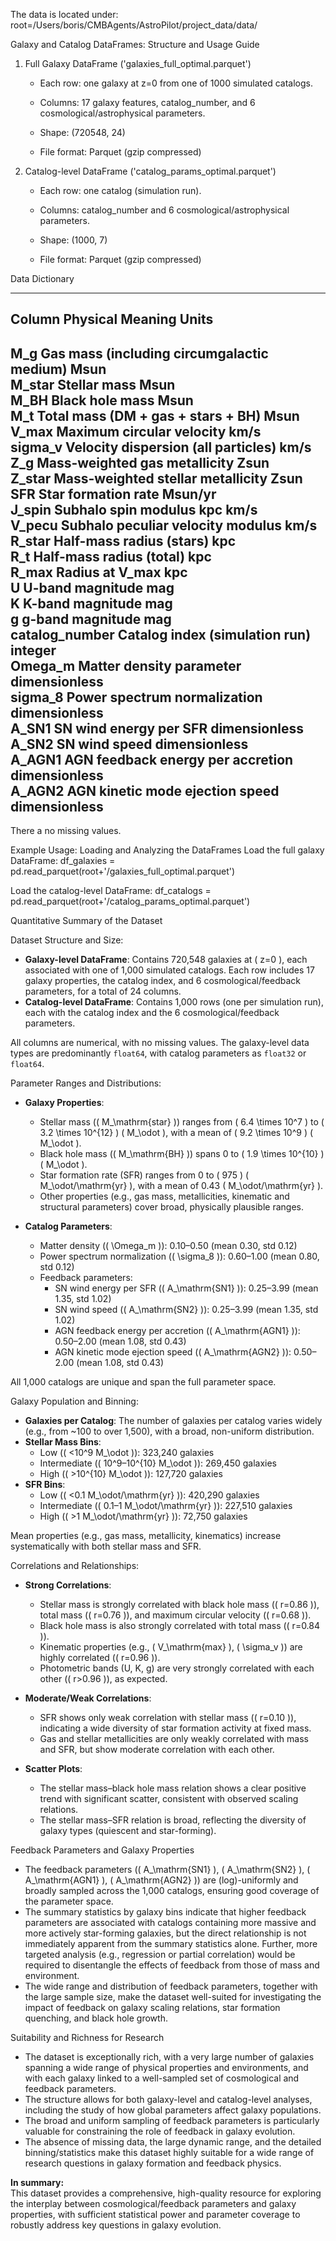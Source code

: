 
The data is located under:
root=/Users/boris/CMBAgents/AstroPilot/project_data/data/

Galaxy and Catalog DataFrames: Structure and Usage Guide

1. Full Galaxy DataFrame ('galaxies_full_optimal.parquet')

   - Each row: one galaxy at z=0 from one of 1000 simulated catalogs.

   - Columns: 17 galaxy features, catalog_number, and 6 cosmological/astrophysical parameters.

   - Shape: (720548, 24)

   - File format: Parquet (gzip compressed)


2. Catalog-level DataFrame ('catalog_params_optimal.parquet')

   - Each row: one catalog (simulation run).

   - Columns: catalog_number and 6 cosmological/astrophysical parameters.

   - Shape: (1000, 7)

   - File format: Parquet (gzip compressed)



Data Dictionary

----------------------------------------------------------------------
Column             Physical Meaning                         Units               
----------------------------------------------------------------------
M_g                Gas mass (including circumgalactic medium) Msun                
M_star             Stellar mass                             Msun                
M_BH               Black hole mass                          Msun                
M_t                Total mass (DM + gas + stars + BH)       Msun                
V_max              Maximum circular velocity                km/s                
sigma_v            Velocity dispersion (all particles)      km/s                
Z_g                Mass-weighted gas metallicity            Zsun                
Z_star             Mass-weighted stellar metallicity        Zsun                
SFR                Star formation rate                      Msun/yr             
J_spin             Subhalo spin modulus                     kpc km/s            
V_pecu             Subhalo peculiar velocity modulus        km/s                
R_star             Half-mass radius (stars)                 kpc                 
R_t                Half-mass radius (total)                 kpc                 
R_max              Radius at V_max                          kpc                 
U                  U-band magnitude                         mag                 
K                  K-band magnitude                         mag                 
g                  g-band magnitude                         mag                 
catalog_number     Catalog index (simulation run)           integer             
Omega_m            Matter density parameter                 dimensionless       
sigma_8            Power spectrum normalization             dimensionless       
A_SN1              SN wind energy per SFR                   dimensionless       
A_SN2              SN wind speed                            dimensionless       
A_AGN1             AGN feedback energy per accretion        dimensionless       
A_AGN2             AGN kinetic mode ejection speed          dimensionless       
----------------------------------------------------------------------

There a no missing values.

Example Usage: Loading and Analyzing the DataFrames
Load the full galaxy DataFrame:
df_galaxies = pd.read_parquet(root+'/galaxies_full_optimal.parquet')

Load the catalog-level DataFrame:
df_catalogs = pd.read_parquet(root+'/catalog_params_optimal.parquet')


Quantitative Summary of the Dataset

Dataset Structure and Size:

- **Galaxy-level DataFrame**: Contains 720,548 galaxies at \( z=0 \), each associated with one of 1,000 simulated catalogs. Each row includes 17 galaxy properties, the catalog index, and 6 cosmological/feedback parameters, for a total of 24 columns.
- **Catalog-level DataFrame**: Contains 1,000 rows (one per simulation run), each with the catalog index and the 6 cosmological/feedback parameters.

All columns are numerical, with no missing values. The galaxy-level data types are predominantly `float64`, with catalog parameters as `float32` or `float64`.

Parameter Ranges and Distributions:

- **Galaxy Properties**: 
  - Stellar mass (\( M_\mathrm{star} \)) ranges from \( 6.4 \times 10^7 \) to \( 3.2 \times 10^{12} \) \( M_\odot \), with a mean of \( 9.2 \times 10^9 \) \( M_\odot \).
  - Black hole mass (\( M_\mathrm{BH} \)) spans 0 to \( 1.9 \times 10^{10} \) \( M_\odot \).
  - Star formation rate (SFR) ranges from 0 to \( 975 \) \( M_\odot/\mathrm{yr} \), with a mean of 0.43 \( M_\odot/\mathrm{yr} \).
  - Other properties (e.g., gas mass, metallicities, kinematic and structural parameters) cover broad, physically plausible ranges.

- **Catalog Parameters**:
  - Matter density (\( \Omega_m \)): 0.10–0.50 (mean 0.30, std 0.12)
  - Power spectrum normalization (\( \sigma_8 \)): 0.60–1.00 (mean 0.80, std 0.12)
  - Feedback parameters:
    - SN wind energy per SFR (\( A_\mathrm{SN1} \)): 0.25–3.99 (mean 1.35, std 1.02)
    - SN wind speed (\( A_\mathrm{SN2} \)): 0.25–3.99 (mean 1.35, std 1.02)
    - AGN feedback energy per accretion (\( A_\mathrm{AGN1} \)): 0.50–2.00 (mean 1.08, std 0.43)
    - AGN kinetic mode ejection speed (\( A_\mathrm{AGN2} \)): 0.50–2.00 (mean 1.08, std 0.43)

All 1,000 catalogs are unique and span the full parameter space.

Galaxy Population and Binning:

- **Galaxies per Catalog**: The number of galaxies per catalog varies widely (e.g., from ~100 to over 1,500), with a broad, non-uniform distribution.
- **Stellar Mass Bins**:
  - Low (\( <10^9 M_\odot \)): 323,240 galaxies
  - Intermediate (\( 10^9–10^{10} M_\odot \)): 269,450 galaxies
  - High (\( >10^{10} M_\odot \)): 127,720 galaxies
- **SFR Bins**:
  - Low (\( <0.1 M_\odot/\mathrm{yr} \)): 420,290 galaxies
  - Intermediate (\( 0.1–1 M_\odot/\mathrm{yr} \)): 227,510 galaxies
  - High (\( >1 M_\odot/\mathrm{yr} \)): 72,750 galaxies

Mean properties (e.g., gas mass, metallicity, kinematics) increase systematically with both stellar mass and SFR.

Correlations and Relationships:

- **Strong Correlations**:
  - Stellar mass is strongly correlated with black hole mass (\( r=0.86 \)), total mass (\( r=0.76 \)), and maximum circular velocity (\( r=0.68 \)).
  - Black hole mass is also strongly correlated with total mass (\( r=0.84 \)).
  - Kinematic properties (e.g., \( V_\mathrm{max} \), \( \sigma_v \)) are highly correlated (\( r=0.96 \)).
  - Photometric bands (U, K, g) are very strongly correlated with each other (\( r>0.96 \)), as expected.

- **Moderate/Weak Correlations**:
  - SFR shows only weak correlation with stellar mass (\( r=0.10 \)), indicating a wide diversity of star formation activity at fixed mass.
  - Gas and stellar metallicities are only weakly correlated with mass and SFR, but show moderate correlation with each other.

- **Scatter Plots**:
  - The stellar mass–black hole mass relation shows a clear positive trend with significant scatter, consistent with observed scaling relations.
  - The stellar mass–SFR relation is broad, reflecting the diversity of galaxy types (quiescent and star-forming).

Feedback Parameters and Galaxy Properties

- The feedback parameters (\( A_\mathrm{SN1} \), \( A_\mathrm{SN2} \), \( A_\mathrm{AGN1} \), \( A_\mathrm{AGN2} \)) are (log)-uniformly and broadly sampled across the 1,000 catalogs, ensuring good coverage of the parameter space.
- The summary statistics by galaxy bins indicate that higher feedback parameters are associated with catalogs containing more massive and more actively star-forming galaxies, but the direct relationship is not immediately apparent from the summary statistics alone. Further, more targeted analysis (e.g., regression or partial correlation) would be required to disentangle the effects of feedback from those of mass and environment.
- The wide range and distribution of feedback parameters, together with the large sample size, make the dataset well-suited for investigating the impact of feedback on galaxy scaling relations, star formation quenching, and black hole growth.

Suitability and Richness for Research

- The dataset is exceptionally rich, with a very large number of galaxies spanning a wide range of physical properties and environments, and with each galaxy linked to a well-sampled set of cosmological and feedback parameters.
- The structure allows for both galaxy-level and catalog-level analyses, including the study of how global parameters affect galaxy populations.
- The broad and uniform sampling of feedback parameters is particularly valuable for constraining the role of feedback in galaxy evolution.
- The absence of missing data, the large dynamic range, and the detailed binning/statistics make this dataset highly suitable for a wide range of research questions in galaxy formation and feedback physics.


**In summary:**  
This dataset provides a comprehensive, high-quality resource for exploring the interplay between cosmological/feedback parameters and galaxy properties, with sufficient statistical power and parameter coverage to robustly address key questions in galaxy evolution.